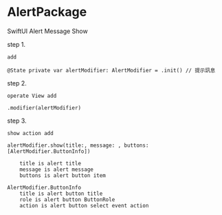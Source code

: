 # AlertPackage

SwiftUI Alert Message Show

step 1.

	add 

	@State private var alertModifier: AlertModifier = .init() // 提示訊息

step 2.

	operate View add

	.modifier(alertModifier)

step 3.

	show action add

	alertModifier.show(title:, message: , buttons: [AlertModifier.ButtonInfo])

		title is alert title
		message is alert message
		buttons is alert button item
		
	AlertModifier.ButtonInfo
		title is alert button title
		role is alert button ButtonRole
		action is alert button select event action 
